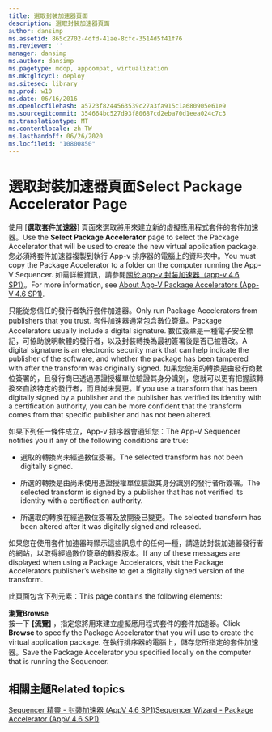 ```yaml
---
title: 選取封裝加速器頁面
description: 選取封裝加速器頁面
author: dansimp
ms.assetid: 865c2702-4dfd-41ae-8cfc-3514d5f41f76
ms.reviewer: ''
manager: dansimp
ms.author: dansimp
ms.pagetype: mdop, appcompat, virtualization
ms.mktglfcycl: deploy
ms.sitesec: library
ms.prod: w10
ms.date: 06/16/2016
ms.openlocfilehash: a5723f8244563539c27a3fa915c1a680905e61e9
ms.sourcegitcommit: 354664bc527d93f80687cd2eba70d1eea024c7c3
ms.translationtype: MT
ms.contentlocale: zh-TW
ms.lasthandoff: 06/26/2020
ms.locfileid: "10800850"
---
```

# <span data-ttu-id="7f669-103">選取封裝加速器頁面</span><span class="sxs-lookup"><span data-stu-id="7f669-103">Select Package Accelerator Page</span></span>


<span data-ttu-id="7f669-104">使用 [**選取套件加速器**] 頁面來選取將用來建立新的虛擬應用程式套件的套件加速器。</span><span class="sxs-lookup"><span data-stu-id="7f669-104">Use the **Select Package Accelerator** page to select the Package Accelerator that will be used to create the new virtual application package.</span></span> <span data-ttu-id="7f669-105">您必須將套件加速器複製到執行 App-v 排序器的電腦上的資料夾中。</span><span class="sxs-lookup"><span data-stu-id="7f669-105">You must copy the Package Accelerator to a folder on the computer running the App-V Sequencer.</span></span> <span data-ttu-id="7f669-106">如需詳細資訊，請參閱[關於 app-v 封裝加速器（app-v 4.6 SP1）](about-app-v-package-accelerators--app-v-46-sp1-.md)。</span><span class="sxs-lookup"><span data-stu-id="7f669-106">For more information, see [About App-V Package Accelerators (App-V 4.6 SP1)](about-app-v-package-accelerators--app-v-46-sp1-.md).</span></span>

<span data-ttu-id="7f669-107">只能從您信任的發行者執行套件加速器。</span><span class="sxs-lookup"><span data-stu-id="7f669-107">Only run Package Accelerators from publishers that you trust.</span></span> <span data-ttu-id="7f669-108">套件加速器通常包含數位簽章。</span><span class="sxs-lookup"><span data-stu-id="7f669-108">Package Accelerators usually include a digital signature.</span></span> <span data-ttu-id="7f669-109">數位簽章是一種電子安全標記，可協助說明軟體的發行者，以及封裝轉換為最初簽署後是否已被篡改。</span><span class="sxs-lookup"><span data-stu-id="7f669-109">A digital signature is an electronic security mark that can help indicate the publisher of the software, and whether the package has been tampered with after the transform was originally signed.</span></span> <span data-ttu-id="7f669-110">如果您使用的轉換是由發行商數位簽署的，且發行商已透過憑證授權單位驗證其身分識別，您就可以更有把握該轉換來自該特定的發行者，而且尚未變更。</span><span class="sxs-lookup"><span data-stu-id="7f669-110">If you use a transform that has been digitally signed by a publisher and the publisher has verified its identity with a certification authority, you can be more confident that the transform comes from that specific publisher and has not been altered.</span></span>

<span data-ttu-id="7f669-111">如果下列任一條件成立，App-v 排序器會通知您：</span><span class="sxs-lookup"><span data-stu-id="7f669-111">The App-V Sequencer notifies you if any of the following conditions are true:</span></span>

-   <span data-ttu-id="7f669-112">選取的轉換尚未經過數位簽署。</span><span class="sxs-lookup"><span data-stu-id="7f669-112">The selected transform has not been digitally signed.</span></span>

-   <span data-ttu-id="7f669-113">所選的轉換是由尚未使用憑證授權單位驗證其身分識別的發行者所簽署。</span><span class="sxs-lookup"><span data-stu-id="7f669-113">The selected transform is signed by a publisher that has not verified its identity with a certification authority.</span></span>

-   <span data-ttu-id="7f669-114">所選取的轉換在經過數位簽署及放開後已變更。</span><span class="sxs-lookup"><span data-stu-id="7f669-114">The selected transform has been altered after it was digitally signed and released.</span></span>

<span data-ttu-id="7f669-115">如果您在使用套件加速器時顯示這些訊息中的任何一種，請造訪封裝加速器發行者的網站，以取得經過數位簽章的轉換版本。</span><span class="sxs-lookup"><span data-stu-id="7f669-115">If any of these messages are displayed when using a Package Accelerators, visit the Package Accelerators publisher’s website to get a digitally signed version of the transform.</span></span>

<span data-ttu-id="7f669-116">此頁面包含下列元素：</span><span class="sxs-lookup"><span data-stu-id="7f669-116">This page contains the following elements:</span></span>

<a href="" id="browse"></a>**<span data-ttu-id="7f669-117">瀏覽</span><span class="sxs-lookup"><span data-stu-id="7f669-117">Browse</span></span>**  
<span data-ttu-id="7f669-118">按一下 **[流覽]** ，指定您將用來建立虛擬應用程式套件的套件加速器。</span><span class="sxs-lookup"><span data-stu-id="7f669-118">Click **Browse** to specify the Package Accelerator that you will use to create the virtual application package.</span></span> <span data-ttu-id="7f669-119">在執行排序器的電腦上，儲存您所指定的套件加速器。</span><span class="sxs-lookup"><span data-stu-id="7f669-119">Save the Package Accelerator you specified locally on the computer that is running the Sequencer.</span></span>

## <span data-ttu-id="7f669-120">相關主題</span><span class="sxs-lookup"><span data-stu-id="7f669-120">Related topics</span></span>


[<span data-ttu-id="7f669-121">Sequencer 精靈 - 封裝加速器 (AppV 4.6 SP1)</span><span class="sxs-lookup"><span data-stu-id="7f669-121">Sequencer Wizard - Package Accelerator (AppV 4.6 SP1)</span></span>](sequencer-wizard---package-accelerator--appv-46-sp1-.md)

 

 





